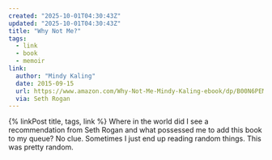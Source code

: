 ```yaml
---
created: "2025-10-01T04:30:43Z"
updated: "2025-10-01T04:30:43Z"
title: "Why Not Me?"
tags:
  - link
  - book
  - memoir
link:
  author: "Mindy Kaling"
  date: 2015-09-15
  url: https://www.amazon.com/Why-Not-Me-Mindy-Kaling-ebook/dp/B00N6PEMZK
  via: Seth Rogan
---
```


{% linkPost title, tags, link %} Where in the world did I see a recommendation from Seth Rogan and what possessed me to add this book to my queue? No clue. Sometimes I just end up reading random things. This was pretty random.
